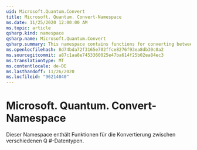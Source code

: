 ```yaml
---
uid: Microsoft.Quantum.Convert
title: Microsoft. Quantum. Convert-Namespace
ms.date: 11/25/2020 12:00:00 AM
ms.topic: article
qsharp.kind: namespace
qsharp.name: Microsoft.Quantum.Convert
qsharp.summary: This namespace contains functions for converting between various Q# data types.
ms.openlocfilehash: 8d74bda72f3165e702ffce8276f93ea8db30c0a2
ms.sourcegitcommit: a87c1aa8e7453360025e47ba614f25b02ea84ec3
ms.translationtype: MT
ms.contentlocale: de-DE
ms.lasthandoff: 11/26/2020
ms.locfileid: "96214040"
---
```

# <a name="microsoftquantumconvert-namespace"></a>Microsoft. Quantum. Convert-Namespace

Dieser Namespace enthält Funktionen für die Konvertierung zwischen verschiedenen Q #-Datentypen.

